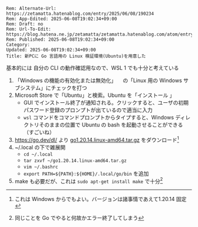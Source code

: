 ```header
Rem: Alternate-Url: https://zetamatta.hatenablog.com/entry/2025/06/08/190234
Rem: App-Edited: 2025-06-08T19:02:34+09:00
Rem: Draft: no
Rem: Url-To-Edit: https://blog.hatena.ne.jp/zetamatta/zetamatta.hatenablog.com/atom/entry/6802418398466578723
Rem: Published: 2025-06-08T19:02:34+09:00
Category:
Updated: 2025-06-08T19:02:34+09:00
Title: 新PCに Go 言語用の Linux 検証環境(Ubuntu)を用意した
```
基本的には 自分の CLI の動作確認用なので、WSL 1 でも十分と考えている

1. 「Windows の機能の有効化または無効化」
　の「Linux 用の Windows サブシステム」にチェックを打つ
2.  Microsoft Store で「Ubuntu」と検索。Ubuntu を「インストール 」
    - GUI でインストール終了が通知される。クリックすると、ユーザの初期パスワード登録のプロンプトが出ているので適当に入力
    - `wsl` コマンドをコマンドプロンプトからタイプすると、Windows ディレクトリそのままの位置で Ubuntu の bash を起動させることができる（すごいね）
3.  https://go.dev/dl/ より [go1.20.14.linux-amd64.tar.gz](https://go.dev/dl/go1.20.14.linux-amd64.tar.gz) をダウンロード[^1]
4. ~/.local の下で雑展開  
    - `cd ~/.local`  
    - `tar zxvf ~/go1.20.14.linux-amd64.tar.gz`  
    - `vim ~/.bashrc`  
    - `export PATH=${PATH}:${HOME}/.local/go/bin` を追加
5. make も必要だが、これは `sudo apt-get install make` で十分[^2]

[^1]: これは Windows からでもよい。バージョンは諸事情であえて1.20.14 固定
[^2]:  同じことを Go でやると何故かエラー終了してしまう
